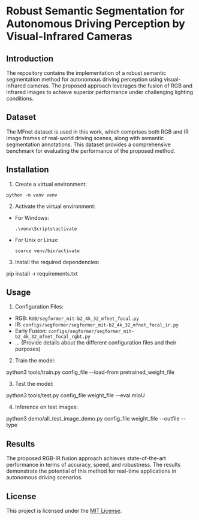 # Robust Semantic Segmentation for Autonomous Driving Perception by Visual-Infrared Cameras

## Introduction
The repository contains the implementation of a robust semantic segmentation method for autonomous driving perception using visual-infrared cameras. The proposed approach leverages the fusion of RGB and infrared images to achieve superior performance under challenging lighting conditions.

## Dataset
The MFnet dataset is used in this work, which comprises both RGB and IR image frames of real-world driving scenes, along with semantic segmentation annotations. This dataset provides a comprehensive benchmark for evaluating the performance of the proposed method.

## Installation
1. Create a virtual environment:
  ```
  python -m venv venv
  ```



2. Activate the virtual environment:
- For Windows:
  ```
  .\venv\Scripts\activate
  ```
- For Unix or Linux:
  ```
  source venv/bin/activate
  ```
3. Install the required dependencies:

pip install -r requirements.txt

## Usage
1. Configuration Files:
- RGB: `RGB/segformer_mit-b2_4k_32_mfnet_focal.py`
- IR: `configs/segformer/segformer_mit-b2_4k_32_mfnet_focal_ir.py`
- Early Fusion: `configs/segformer/segformer_mit-b2_4k_32_mfnet_focal_rgbt.py`
- ...
(Provide details about the different configuration files and their purposes)

2. Train the model:

python3 tools/train.py config_file --load-from pretrained_weight_file

3. Test the model:

python3 tools/test.py config_file weight_file --eval mIoU

4. Inference on test images:

python3 demo/all_test_image_demo.py config_file weight_file --outfile --type

## Results
The proposed RGB-IR fusion approach achieves state-of-the-art performance in terms of accuracy, speed, and robustness. The results demonstrate the potential of this method for real-time applications in autonomous driving scenarios.

## License
This project is licensed under the [MIT License](LICENSE).
